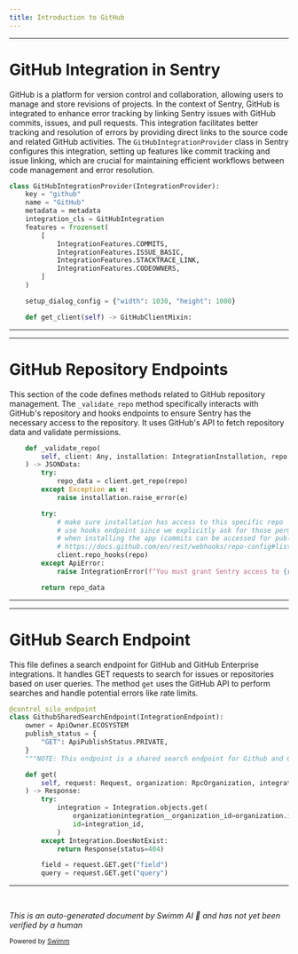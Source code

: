 ```yaml
---
title: Introduction to GitHub
---
```

<SwmSnippet path="/src/sentry/integrations/github/integration.py" line="292">

---

# GitHub Integration in Sentry

GitHub is a platform for version control and collaboration, allowing users to manage and store revisions of projects. In the context of Sentry, GitHub is integrated to enhance error tracking by linking Sentry issues with GitHub commits, issues, and pull requests. This integration facilitates better tracking and resolution of errors by providing direct links to the source code and related GitHub activities. The `GitHubIntegrationProvider` class in Sentry configures this integration, setting up features like commit tracking and issue linking, which are crucial for maintaining efficient workflows between code management and error resolution.

```python
class GitHubIntegrationProvider(IntegrationProvider):
    key = "github"
    name = "GitHub"
    metadata = metadata
    integration_cls = GitHubIntegration
    features = frozenset(
        [
            IntegrationFeatures.COMMITS,
            IntegrationFeatures.ISSUE_BASIC,
            IntegrationFeatures.STACKTRACE_LINK,
            IntegrationFeatures.CODEOWNERS,
        ]
    )

    setup_dialog_config = {"width": 1030, "height": 1000}

    def get_client(self) -> GitHubClientMixin:
```

---

</SwmSnippet>

<SwmSnippet path="/src/sentry/integrations/github/repository.py" line="23">

---

# GitHub Repository Endpoints

This section of the code defines methods related to GitHub repository management. The `_validate_repo` method specifically interacts with GitHub's repository and hooks endpoints to ensure Sentry has the necessary access to the repository. It uses GitHub's API to fetch repository data and validate permissions.

```python
    def _validate_repo(
        self, client: Any, installation: IntegrationInstallation, repo: str
    ) -> JSONData:
        try:
            repo_data = client.get_repo(repo)
        except Exception as e:
            raise installation.raise_error(e)

        try:
            # make sure installation has access to this specific repo
            # use hooks endpoint since we explicitly ask for those permissions
            # when installing the app (commits can be accessed for public repos)
            # https://docs.github.com/en/rest/webhooks/repo-config#list-hooks
            client.repo_hooks(repo)
        except ApiError:
            raise IntegrationError(f"You must grant Sentry access to {repo}")

        return repo_data
```

---

</SwmSnippet>

<SwmSnippet path="/src/sentry/integrations/github/search.py" line="16">

---

# GitHub Search Endpoint

This file defines a search endpoint for GitHub and GitHub Enterprise integrations. It handles GET requests to search for issues or repositories based on user queries. The method `get` uses the GitHub API to perform searches and handle potential errors like rate limits.

```python
@control_silo_endpoint
class GithubSharedSearchEndpoint(IntegrationEndpoint):
    owner = ApiOwner.ECOSYSTEM
    publish_status = {
        "GET": ApiPublishStatus.PRIVATE,
    }
    """NOTE: This endpoint is a shared search endpoint for Github and Github Enterprise integrations."""

    def get(
        self, request: Request, organization: RpcOrganization, integration_id: int, **kwds: Any
    ) -> Response:
        try:
            integration = Integration.objects.get(
                organizationintegration__organization_id=organization.id,
                id=integration_id,
            )
        except Integration.DoesNotExist:
            return Response(status=404)

        field = request.GET.get("field")
        query = request.GET.get("query")
```

---

</SwmSnippet>

&nbsp;

*This is an auto-generated document by Swimm AI 🌊 and has not yet been verified by a human*

<SwmMeta version="3.0.0" repo-id="Z2l0aHViJTNBJTNBc2VudHJ5JTNBJTNBZ2V0c2VudHJ5" repo-name="sentry"><sup>Powered by [Swimm](/)</sup></SwmMeta>
